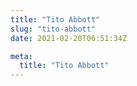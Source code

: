 ```yaml
---
title: "Tito Abbott"
slug: "tito-abbott"
date: 2021-02-20T06:51:34Z

meta:
  title: "Tito Abbott"
---
```


